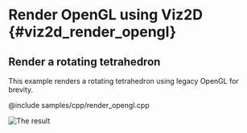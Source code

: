 # Render OpenGL using Viz2D {#viz2d_render_opengl}

## Render a rotating tetrahedron
This example renders a rotating tetrahedron using legacy OpenGL for brevity.

@include samples/cpp/render_opengl.cpp

![The result](doc/render_opengl.png)


